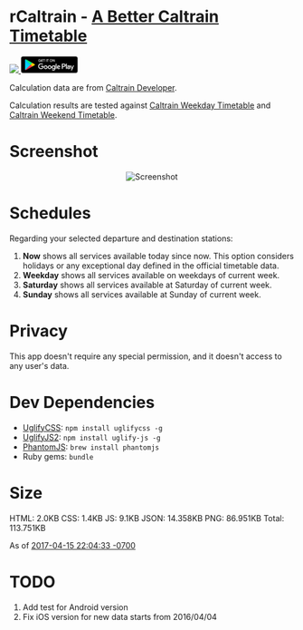 rCaltrain - [A Better Caltrain Timetable](http://rcaltrain.com/)
=========

<p align="left">
  <a href='https://travis-ci.org/ranmocy/rCaltrain'>
    <img src='https://travis-ci.org/ranmocy/rCaltrain.svg?branch=master'/>
  </a>
  <a href='https://play.google.com/store/apps/details?id=me.ranmocy.rcaltrain'>
    <img height="30px" alt='Get it on Google Play' src='play_store.png'/>
  </a>
</p>

Calculation data are from [Caltrain Developer](http://www.caltrain.com/developer.html).

Calculation results are tested against [Caltrain Weekday Timetable](http://www.caltrain.com/schedules/weekdaytimetable.html) and [Caltrain Weekend Timetable](http://www.caltrain.com/schedules/weekend-timetable.html).

# Screenshot

<p align="center">
  <img width="300" src="design/screenshot.png?raw=true" title="Screenshot" alt="Screenshot" />
</p>

# Schedules

Regarding your selected departure and destination stations:

1. **Now** shows all services available today since now. This option considers holidays or any exceptional day defined in the official timetable data.
2. **Weekday** shows all services available on weekdays of current week.
3. **Saturday** shows all services available at Saturday of current week.
4. **Sunday** shows all services available at Sunday of current week.

# Privacy

This app doesn't require any special permission, and it doesn't access to any user's data.

# Dev Dependencies

* [UglifyCSS](https://github.com/fmarcia/UglifyCSS): `npm install uglifycss -g`
* [UglifyJS2](https://github.com/mishoo/UglifyJS2): `npm install uglify-js -g`
* [PhantomJS](http://phantomjs.org/): `brew install phantomjs`
* Ruby gems: `bundle`

# Size

HTML: 2.0KB
CSS: 1.4KB
JS: 9.1KB
JSON: 14.358KB
PNG: 86.951KB
Total: 113.751KB

As of [2017-04-15 22:04:33 -0700](https://github.com/ranmocy/rCaltrain/commit/a10b1b714501630cb3f1b2bbea02ec176e8d8ca4)

# TODO

1. Add test for Android version
2. Fix iOS version for new data starts from 2016/04/04
